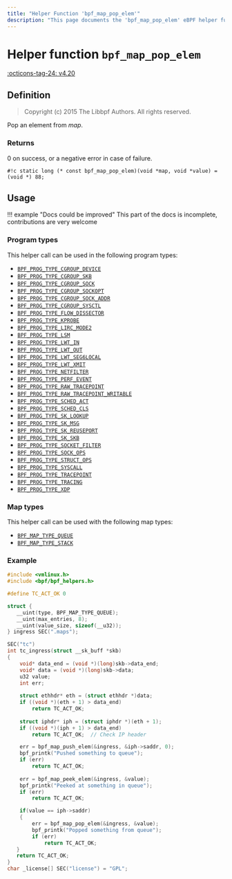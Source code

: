 ```yaml
---
title: "Helper Function 'bpf_map_pop_elem'"
description: "This page documents the 'bpf_map_pop_elem' eBPF helper function, including its definition, usage, program types that can use it, and examples."
---
```

# Helper function `bpf_map_pop_elem`

<!-- [FEATURE_TAG](bpf_map_pop_elem) -->
[:octicons-tag-24: v4.20](https://github.com/torvalds/linux/commit/f1a2e44a3aeccb3ff18d3ccc0b0203e70b95bd92)
<!-- [/FEATURE_TAG] -->


## Definition

> Copyright (c) 2015 The Libbpf Authors. All rights reserved.


<!-- [HELPER_FUNC_DEF] -->
Pop an element from _map_.

### Returns

0 on success, or a negative error in case of failure.

`#!c static long (* const bpf_map_pop_elem)(void *map, void *value) = (void *) 88;`
<!-- [/HELPER_FUNC_DEF] -->

## Usage

!!! example "Docs could be improved"
    This part of the docs is incomplete, contributions are very welcome

### Program types

This helper call can be used in the following program types:

<!-- DO NOT EDIT MANUALLY -->
<!-- [HELPER_FUNC_PROG_REF] -->
 * [`BPF_PROG_TYPE_CGROUP_DEVICE`](../program-type/BPF_PROG_TYPE_CGROUP_DEVICE.md)
 * [`BPF_PROG_TYPE_CGROUP_SKB`](../program-type/BPF_PROG_TYPE_CGROUP_SKB.md)
 * [`BPF_PROG_TYPE_CGROUP_SOCK`](../program-type/BPF_PROG_TYPE_CGROUP_SOCK.md)
 * [`BPF_PROG_TYPE_CGROUP_SOCKOPT`](../program-type/BPF_PROG_TYPE_CGROUP_SOCKOPT.md)
 * [`BPF_PROG_TYPE_CGROUP_SOCK_ADDR`](../program-type/BPF_PROG_TYPE_CGROUP_SOCK_ADDR.md)
 * [`BPF_PROG_TYPE_CGROUP_SYSCTL`](../program-type/BPF_PROG_TYPE_CGROUP_SYSCTL.md)
 * [`BPF_PROG_TYPE_FLOW_DISSECTOR`](../program-type/BPF_PROG_TYPE_FLOW_DISSECTOR.md)
 * [`BPF_PROG_TYPE_KPROBE`](../program-type/BPF_PROG_TYPE_KPROBE.md)
 * [`BPF_PROG_TYPE_LIRC_MODE2`](../program-type/BPF_PROG_TYPE_LIRC_MODE2.md)
 * [`BPF_PROG_TYPE_LSM`](../program-type/BPF_PROG_TYPE_LSM.md)
 * [`BPF_PROG_TYPE_LWT_IN`](../program-type/BPF_PROG_TYPE_LWT_IN.md)
 * [`BPF_PROG_TYPE_LWT_OUT`](../program-type/BPF_PROG_TYPE_LWT_OUT.md)
 * [`BPF_PROG_TYPE_LWT_SEG6LOCAL`](../program-type/BPF_PROG_TYPE_LWT_SEG6LOCAL.md)
 * [`BPF_PROG_TYPE_LWT_XMIT`](../program-type/BPF_PROG_TYPE_LWT_XMIT.md)
 * [`BPF_PROG_TYPE_NETFILTER`](../program-type/BPF_PROG_TYPE_NETFILTER.md)
 * [`BPF_PROG_TYPE_PERF_EVENT`](../program-type/BPF_PROG_TYPE_PERF_EVENT.md)
 * [`BPF_PROG_TYPE_RAW_TRACEPOINT`](../program-type/BPF_PROG_TYPE_RAW_TRACEPOINT.md)
 * [`BPF_PROG_TYPE_RAW_TRACEPOINT_WRITABLE`](../program-type/BPF_PROG_TYPE_RAW_TRACEPOINT_WRITABLE.md)
 * [`BPF_PROG_TYPE_SCHED_ACT`](../program-type/BPF_PROG_TYPE_SCHED_ACT.md)
 * [`BPF_PROG_TYPE_SCHED_CLS`](../program-type/BPF_PROG_TYPE_SCHED_CLS.md)
 * [`BPF_PROG_TYPE_SK_LOOKUP`](../program-type/BPF_PROG_TYPE_SK_LOOKUP.md)
 * [`BPF_PROG_TYPE_SK_MSG`](../program-type/BPF_PROG_TYPE_SK_MSG.md)
 * [`BPF_PROG_TYPE_SK_REUSEPORT`](../program-type/BPF_PROG_TYPE_SK_REUSEPORT.md)
 * [`BPF_PROG_TYPE_SK_SKB`](../program-type/BPF_PROG_TYPE_SK_SKB.md)
 * [`BPF_PROG_TYPE_SOCKET_FILTER`](../program-type/BPF_PROG_TYPE_SOCKET_FILTER.md)
 * [`BPF_PROG_TYPE_SOCK_OPS`](../program-type/BPF_PROG_TYPE_SOCK_OPS.md)
 * [`BPF_PROG_TYPE_STRUCT_OPS`](../program-type/BPF_PROG_TYPE_STRUCT_OPS.md)
 * [`BPF_PROG_TYPE_SYSCALL`](../program-type/BPF_PROG_TYPE_SYSCALL.md)
 * [`BPF_PROG_TYPE_TRACEPOINT`](../program-type/BPF_PROG_TYPE_TRACEPOINT.md)
 * [`BPF_PROG_TYPE_TRACING`](../program-type/BPF_PROG_TYPE_TRACING.md)
 * [`BPF_PROG_TYPE_XDP`](../program-type/BPF_PROG_TYPE_XDP.md)
<!-- [/HELPER_FUNC_PROG_REF] -->

### Map types

This helper call can be used with the following map types:

<!-- DO NOT EDIT MANUALLY -->
<!-- [HELPER_FUNC_MAP_REF] -->
 * [`BPF_MAP_TYPE_QUEUE`](../map-type/BPF_MAP_TYPE_QUEUE.md)
 * [`BPF_MAP_TYPE_STACK`](../map-type/BPF_MAP_TYPE_STACK.md)
<!-- [/HELPER_FUNC_MAP_REF] -->

### Example

```c
#include <vmlinux.h>
#include <bpf/bpf_helpers.h>

#define TC_ACT_OK 0

struct {
   __uint(type, BPF_MAP_TYPE_QUEUE);
   __uint(max_entries, 8);
   __uint(value_size, sizeof(__u32));
} ingress SEC(".maps");

SEC("tc")
int tc_ingress(struct __sk_buff *skb)
{
    void* data_end = (void *)(long)skb->data_end;
    void* data = (void *)(long)skb->data;
    u32 value;
    int err;
    
    struct ethhdr* eth = (struct ethhdr *)data;
    if ((void *)(eth + 1) > data_end)
        return TC_ACT_OK;
    
    struct iphdr* iph = (struct iphdr *)(eth + 1);
    if ((void *)(iph + 1) > data_end)
   	    return TC_ACT_OK;  // Check IP header

    err = bpf_map_push_elem(&ingress, &iph->saddr, 0);
    bpf_printk("Pushed something to queue");
    if (err)
        return TC_ACT_OK;
    
    err = bpf_map_peek_elem(&ingress, &value); 
    bpf_printk("Peeked at something in queue");
    if (err)
        return TC_ACT_OK;

    if(value == iph->saddr)
    {
        err = bpf_map_pop_elem(&ingress, &value);
        bpf_printk("Popped something from queue");
   	    if (err)
       	    return TC_ACT_OK;
   }
   return TC_ACT_OK;
}
char _license[] SEC("license") = "GPL";
```
